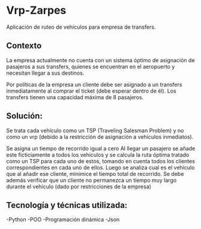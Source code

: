 # Vrp-Zarpes

Aplicación de ruteo de vehículos para empresa de transfers.

## Contexto 

La empresa actualmente no cuenta con un sistema óptimo de asignación de pasajeros a sus transfers, quienes se encuentran en el aeropuerto y necesitan llegar a sus destinos. 

Por políticas de la empresa un cliente debe ser asignado a un transfers inmediatamente al comprar el ticket (debe esperar dentro de él). 
Los transfers tienen una capacidad máxima de 8 pasajeros.

## Solución:

Se trata cada vehículo como un TSP (Traveling Salesman Problem) y no como un vrp (debido a la restricción de asignación a vehículos inmediatos). 

  Se asigna un tiempo de recorrido igual a cero
  Al llegar un pasajero se añade este ficticiamente a todos los vehículos y se calcula la ruta óptima tratado como un TSP para cada uno de estos, tomando en cuenta todos los clientes correspondientes en cada uno de ellos. 
  Luego se analiza cual es el vehículo que al añadir ese cliente, minimice el tiempo total de recorrido. 
  Se debe además verificar que un cliente no permanezca un tiempo muy largo durante el vehículo (dado por restricciones de la empresa)
  
## Tecnología y técnicas utilizada:

-Python
-POO
-Programación dinámica
-Json
